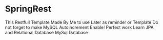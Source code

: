 # SpringRest
This Restfull Template Made By Me to use Later as reminder or Template 
Do not forget to make MySQL Autoincrement Enable!
Perfect work
Learn JPA and Relational Database
MySql Database
